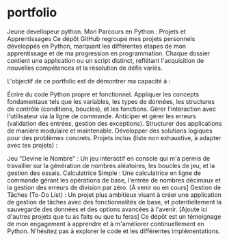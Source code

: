 # portfolio
Jeune devellopeur python.
Mon Parcours en Python : Projets et Apprentissages
Ce dépôt GitHub regroupe mes projets personnels développés en Python, marquant les différentes étapes de mon apprentissage et de ma progression en programmation. Chaque dossier contient une application ou un script distinct, reflétant l'acquisition de nouvelles compétences et la résolution de défis variés.

L'objectif de ce portfolio est de démontrer ma capacité à :

Écrire du code Python propre et fonctionnel.
Appliquer les concepts fondamentaux tels que les variables, les types de données, les structures de contrôle (conditions, boucles), et les fonctions.
Gérer l'interaction avec l'utilisateur via la ligne de commande.
Anticiper et gérer les erreurs (validation des entrées, gestion des exceptions).
Structurer des applications de manière modulaire et maintenable.
Développer des solutions logiques pour des problèmes concrets.
Projets inclus (liste non exhaustive, à adapter avec tes projets) :

Jeu "Devine le Nombre" : Un jeu interactif en console qui m'a permis de travailler sur la génération de nombres aléatoires, les boucles de jeu, et la gestion des essais.
Calculatrice Simple : Une calculatrice en ligne de commande gérant les opérations de base, l'entrée de nombres décimaux et la gestion des erreurs de division par zéro.
[À venir ou en cours] Gestion de Tâches (To-Do List) : Un projet plus ambitieux visant à créer une application de gestion de tâches avec des fonctionnalités de base, et potentiellement la sauvegarde des données et des options avancées à l'avenir.
[Ajoute ici d'autres projets que tu as faits ou que tu feras]
Ce dépôt est un témoignage de mon engagement à apprendre et à m'améliorer continuellement en Python. N'hésitez pas à explorer le code et les différentes implémentations.
